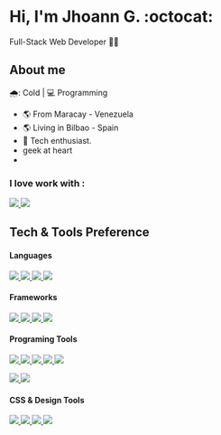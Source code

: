 # Hi, I'm Jhoann G. :octocat:

Full-Stack Web Developer  :man_technologist:

## About me 

🌧️: Cold | :computer: Programming

- :earth_americas: From Maracay - Venezuela
- :earth_americas: Living in Bilbao - Spain
- :gem: Tech enthusiast.
-  geek at heart
- 

### I love work with :
<a href="https://github.com/Jegdjegd">
  <img src="https://img.shields.io/badge/Windows-B8B8B8?style=for-the-badge&logo=windows&logoColor=blue">
</a>

<a href="https://github.com/Jegdjegd">
  <img src="https://img.shields.io/badge/React-0050e6?style=for-the-badge&logo=react&logoColor=white">
</a>


## Tech & Tools Preference

#### Languages
<a href="https://github.com/Jegdjegd">
  <img src="https://img.shields.io/badge/HTML5-E34F26?style=for-the-badge&logo=html5&logoColor=white"> <img src="https://img.shields.io/badge/CSS3-1572B6?style=for-the-badge&logo=css3&logoColor=white">
</a>
<a href="https://github.com/Jegdjegd">
  <img src="https://img.shields.io/badge/JavaScript-F7DF1E?style=for-the-badge&logo=javascript&logoColor=black">
</a>
<a href="https://github.com/Jegdjegd">
  <img src="https://img.shields.io/badge/Python-0EC94D?style=for-the-badge&logo=python&logoColor=white">
</a>

#### Frameworks
<a href="https://github.com/Jegdjegd"> 
	<img src="https://img.shields.io/badge/React-20232A?style=for-the-badge&logo=react&logoColor=61DAFB"> 
</a> 
<a href="https://github.com/Jegdjegd">
	<img src="https://img.shields.io/badge/Gatsby-663399?style=for-the-badge&logo=gatsby&logoColor=white">
</a>
<a href="https://github.com/Jegdjegd">
  <img src="https://img.shields.io/badge/next.js-000000?style=for-the-badge&logo=next-dot-js&logoColor=white">
</a>

<a href="https://github.com/Jegdjegd">
  <img src="https://img.shields.io/badge/GraphQl-E10098?style=for-the-badge&logo=graphql&logoColor=white">
</a>

#### Programing Tools
<a href="https://github.com/Jegdjegd">
  <img src="https://img.shields.io/badge/GitHub-100000?style=for-the-badge&logo=github&logoColor=white"> <img src="https://img.shields.io/badge/Git-F05032?style=for-the-badge&logo=git&logoColor=white">
</a>
<a href="https://github.com/Jegdjegd">
  <img src="https://img.shields.io/badge/Node.js-43853D?style=for-the-badge&logo=node-dot-js&logoColor=white">
</a>
<a href="https://github.com/Jegdjegd">
  <img src="https://img.shields.io/badge/Postman-FF6C37?style=for-the-badge&logo=Postman&logoColor=white">
</a>
<a href="https://github.com/Jegdjegd">
  <img src="https://img.shields.io/badge/VSCode-0078D4?style=for-the-badge&logo=visual%20studio%20code&logoColor=white">
</a>

<a href="https://github.com/Jegdjegd"> <img src="https://img.shields.io/badge/npm-CB3837?style=for-the-badge&logo=npm&logoColor=white"> 
</a> <a href="https://github.com/Jegdjegd">
	<img src="https://img.shields.io/badge/Yarn-2C8EBB?style=for-the-badge&logo=yarn&logoColor=white">
</a>

#### CSS & Design Tools
<a href="https://github.com/Jegdjegd">
  <img src="https://img.shields.io/badge/styled--components-4700c2?style=for-the-badge&logo=styled-components&logoColor=white"> 
</a> <a href="https://github.com/Jegdjegd">	
  <img src="https://img.shields.io/badge/Sass-CC6699?style=for-the-badge&logo=sass&logoColor=white">
</a>
<a href="https://github.com/Jegdjegd">
  <img src="https://img.shields.io/badge/Tailwind_CSS-38B2AC?style=for-the-badge&logo=tailwind-css&logoColor=white">
</a>
<a href="https://github.com/Jegdjegd">
  <img src="https://img.shields.io/badge/Bootstrap-563D7C?style=for-the-badge&logo=bootstrap&logoColor=white">
</a>
